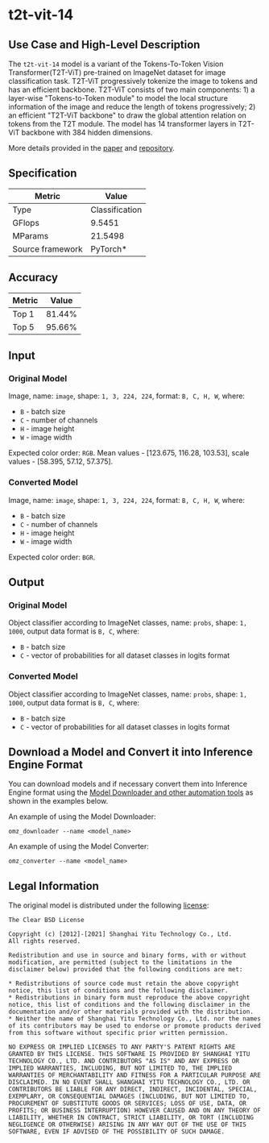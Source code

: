 # t2t-vit-14

## Use Case and High-Level Description

The `t2t-vit-14` model is a variant of the Tokens-To-Token Vision Transformer(T2T-ViT) pre-trained on ImageNet dataset for image classification task. T2T-ViT progressively tokenize the image to tokens and has an efficient backbone. T2T-ViT consists of two main components: 1) a layer-wise "Tokens-to-Token module" to model the local structure information of the image and reduce the length of tokens progressively; 2) an efficient "T2T-ViT backbone" to draw the global attention relation on tokens from the T2T module. The model has 14 transformer layers in T2T-ViT backbone with 384 hidden dimensions.

More details provided in the [paper](https://arxiv.org/abs/2101.11986) and [repository](https://github.com/yitu-opensource/T2T-ViT).

## Specification

| Metric                          | Value          |
|---------------------------------|----------------|
| Type                            | Classification |
| GFlops                          | 9.5451         |
| MParams                         | 21.5498        |
| Source framework                | PyTorch\*      |

## Accuracy

| Metric | Value  |
| ------ | ------ |
| Top 1  | 81.44% |
| Top 5  | 95.66% |

## Input

### Original Model

Image, name: `image`, shape: `1, 3, 224, 224`, format: `B, C, H, W`, where:

- `B` - batch size
- `C` - number of channels
- `H` - image height
- `W` - image width

Expected color order: `RGB`.
Mean values - [123.675, 116.28, 103.53], scale values - [58.395, 57.12, 57.375].

### Converted Model

Image, name: `image`, shape: `1, 3, 224, 224`, format: `B, C, H, W`, where:

- `B` - batch size
- `C` - number of channels
- `H` - image height
- `W` - image width

Expected color order: `BGR`.

## Output

### Original Model

Object classifier according to ImageNet classes, name: `probs`,  shape: `1, 1000`, output data format is `B, C`, where:

- `B` - batch size
- `C` - vector of probabilities for all dataset classes in logits format

### Converted Model

Object classifier according to ImageNet classes, name: `probs`,  shape: `1, 1000`, output data format is `B, C`, where:

- `B` - batch size
- `C` - vector of probabilities for all dataset classes in logits format

## Download a Model and Convert it into Inference Engine Format

You can download models and if necessary convert them into Inference Engine format using the [Model Downloader and other automation tools](../../../tools/model_tools/README.md) as shown in the examples below.

An example of using the Model Downloader:
```
omz_downloader --name <model_name>
```

An example of using the Model Converter:
```
omz_converter --name <model_name>
```

## Legal Information

The original model is distributed under the following
[license](https://raw.githubusercontent.com/yitu-opensource/T2T-ViT/main/LICENSE):

```
The Clear BSD License

Copyright (c) [2012]-[2021] Shanghai Yitu Technology Co., Ltd.
All rights reserved.

Redistribution and use in source and binary forms, with or without modification, are permitted (subject to the limitations in the disclaimer below) provided that the following conditions are met:

* Redistributions of source code must retain the above copyright notice, this list of conditions and the following disclaimer.
* Redistributions in binary form must reproduce the above copyright notice, this list of conditions and the following disclaimer in the documentation and/or other materials provided with the distribution.
* Neither the name of Shanghai Yitu Technology Co., Ltd. nor the names of its contributors may be used to endorse or promote products derived from this software without specific prior written permission.

NO EXPRESS OR IMPLIED LICENSES TO ANY PARTY'S PATENT RIGHTS ARE GRANTED BY THIS LICENSE. THIS SOFTWARE IS PROVIDED BY SHANGHAI YITU TECHNOLOGY CO., LTD. AND CONTRIBUTORS "AS IS" AND ANY EXPRESS OR IMPLIED WARRANTIES, INCLUDING, BUT NOT LIMITED TO, THE IMPLIED WARRANTIES OF MERCHANTABILITY AND FITNESS FOR A PARTICULAR PURPOSE ARE DISCLAIMED. IN NO EVENT SHALL SHANGHAI YITU TECHNOLOGY CO., LTD. OR CONTRIBUTORS BE LIABLE FOR ANY DIRECT, INDIRECT, INCIDENTAL, SPECIAL, EXEMPLARY, OR CONSEQUENTIAL DAMAGES (INCLUDING, BUT NOT LIMITED TO, PROCUREMENT OF SUBSTITUTE GOODS OR SERVICES; LOSS OF USE, DATA, OR PROFITS; OR BUSINESS INTERRUPTION) HOWEVER CAUSED AND ON ANY THEORY OF LIABILITY, WHETHER IN CONTRACT, STRICT LIABILITY, OR TORT (INCLUDING NEGLIGENCE OR OTHERWISE) ARISING IN ANY WAY OUT OF THE USE OF THIS SOFTWARE, EVEN IF ADVISED OF THE POSSIBILITY OF SUCH DAMAGE.
```

